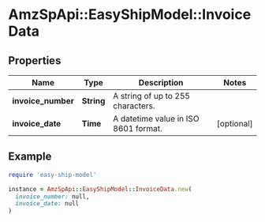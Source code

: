 # AmzSpApi::EasyShipModel::InvoiceData

## Properties

| Name | Type | Description | Notes |
| ---- | ---- | ----------- | ----- |
| **invoice_number** | **String** | A string of up to 255 characters. |  |
| **invoice_date** | **Time** | A datetime value in ISO 8601 format. | [optional] |

## Example

```ruby
require 'easy-ship-model'

instance = AmzSpApi::EasyShipModel::InvoiceData.new(
  invoice_number: null,
  invoice_date: null
)
```

